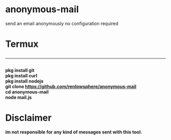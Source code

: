 # anonymous-mail
send an email anonymously no configuration required
# Termux <hr><b>
pkg install git<br>
pkg install curl <br>
pkg install nodejs<br>
git clone https://github.com/renlowsphere/anonymous-mail<br>
cd anonymous-mail <br>
node mail.js
# Disclaimer
im not responsible for any kind of messages sent with this tool.
